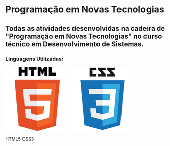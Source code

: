 # Programação em Novas Tecnologias
## Todas as atividades desenvolvidas na cadeira de "Programação em Novas Tecnologias" no curso técnico em Desenvolvimento de Sistemas.

### Linguagens Utilizadas:

<img src="https://github.com/MariaManguinho/programacao_em_novas_tecnologias/blob/main/imagens/html5.png" alt="Icon do Java" width="200px" height="200px"/> <img src="https://github.com/MariaManguinho/programacao_em_novas_tecnologias/blob/main/imagens/css3.png" alt="Icon do Java" width="200px" height="200px"/>

HTML5                     CSS3

